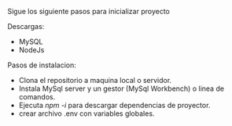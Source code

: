 Sigue los siguiente pasos para inicializar proyecto

Descargas:
- MySQL
- NodeJs

Pasos de instalacion:
- Clona el repositorio a maquina local o servidor.
- Instala MySql server y un gestor (MySql Workbench) o linea de comandos.
- Ejecuta *npm -i* para descargar dependencias de proyector.
- crear archivo .env con variables globales.

